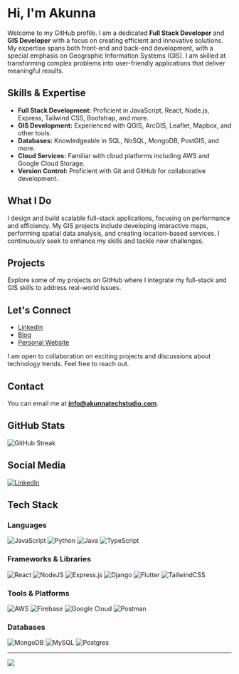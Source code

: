 # Hi, I'm Akunna

Welcome to my GitHub profile. I am a dedicated **Full Stack Developer** and **GIS Developer** with a focus on creating efficient and innovative solutions. My expertise spans both front-end and back-end development, with a special emphasis on Geographic Information Systems (GIS). I am skilled at transforming complex problems into user-friendly applications that deliver meaningful results.

## Skills & Expertise
- **Full Stack Development:** Proficient in JavaScript, React, Node.js, Express, Tailwind CSS, Bootstrap, and more.
- **GIS Development:** Experienced with QGIS, ArcGIS, Leaflet, Mapbox, and other tools.
- **Databases:** Knowledgeable in SQL, NoSQL, MongoDB, PostGIS, and more.
- **Cloud Services:** Familiar with cloud platforms including AWS and Google Cloud Storage.
- **Version Control:** Proficient with Git and GitHub for collaborative development.

## What I Do
I design and build scalable full-stack applications, focusing on performance and efficiency. My GIS projects include developing interactive maps, performing spatial data analysis, and creating location-based services. I continuously seek to enhance my skills and tackle new challenges.

## Projects
Explore some of my projects on GitHub where I integrate my full-stack and GIS skills to address real-world issues.

## Let's Connect
- [LinkedIn](https://www.linkedin.com/in/akunna1)
- [Blog](https://akunnawrites.com/)
- [Personal Website](https://akunnatechstudio.com)

I am open to collaboration on exciting projects and discussions about technology trends. Feel free to reach out.

## Contact
You can email me at **info@akunnatechstudio.com**.

## GitHub Stats
![GitHub Streak](https://github-readme-streak-stats.herokuapp.com/?user=akunna1&theme=dark)

## Social Media
[![LinkedIn](https://img.shields.io/badge/LinkedIn-%230077B5.svg?logo=linkedin&logoColor=white)](https://linkedin.com/in/akunna1)

## Tech Stack
### Languages
![JavaScript](https://img.shields.io/badge/javascript-%23323330.svg?style=for-the-badge&logo=javascript&logoColor=%23F7DF1E) 
![Python](https://img.shields.io/badge/python-3670A0?style=for-the-badge&logo=python&logoColor=ffdd54) 
![Java](https://img.shields.io/badge/java-%23ED8B00.svg?style=for-the-badge&logo=openjdk&logoColor=white) 
![TypeScript](https://img.shields.io/badge/typescript-%23007ACC.svg?style=for-the-badge&logo=typescript&logoColor=white) 

### Frameworks & Libraries
![React](https://img.shields.io/badge/react-%2320232a.svg?style=for-the-badge&logo=react&logoColor=%2361DAFB) 
![NodeJS](https://img.shields.io/badge/node.js-6DA55F?style=for-the-badge&logo=node.js&logoColor=white) 
![Express.js](https://img.shields.io/badge/express.js-%23404d59.svg?style=for-the-badge&logo=express&logoColor=%2361DAFB) 
![Django](https://img.shields.io/badge/django-%23092E20.svg?style=for-the-badge&logo=django&logoColor=white) 
![Flutter](https://img.shields.io/badge/Flutter-%2302569B.svg?style=for-the-badge&logo=Flutter&logoColor=white) 
![TailwindCSS](https://img.shields.io/badge/tailwindcss-%2338B2AC.svg?style=for-the-badge&logo=tailwind-css&logoColor=white) 

### Tools & Platforms
![AWS](https://img.shields.io/badge/AWS-%23FF9900.svg?style=for-the-badge&logo=amazon-aws&logoColor=white) 
![Firebase](https://img.shields.io/badge/firebase-%23039BE5.svg?style=for-the-badge&logo=firebase) 
![Google Cloud](https://img.shields.io/badge/GoogleCloud-%234285F4.svg?style=for-the-badge&logo=google-cloud&logoColor=white) 
![Postman](https://img.shields.io/badge/Postman-FF6C37?style=for-the-badge&logo=postman&logoColor=white) 

### Databases
![MongoDB](https://img.shields.io/badge/MongoDB-%234ea94b.svg?style=for-the-badge&logo=mongodb&logoColor=white) 
![MySQL](https://img.shields.io/badge/mysql-4479A1.svg?style=for-the-badge&logo=mysql&logoColor=white) 
![Postgres](https://img.shields.io/badge/postgres-%23316192.svg?style=for-the-badge&logo=postgresql&logoColor=white) 

---

[![](https://visitcount.itsvg.in/api?id=akunna1&icon=0&color=0)](https://visitcount.itsvg.in)
